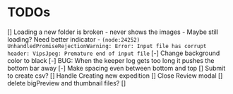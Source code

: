 # TODOs

[] Loading a new folder is broken - never shows the images - Maybe still loading? Need better indicator - `(node:24252) UnhandledPromiseRejectionWarning: Error: Input file has corrupt header: VipsJpeg: Premature end of input file`
[-] Change background color to black
[-] BUG: When the keeper log gets too long it pushes the bottom bar away
[-] Make spacing even between bottom and top
[] Submit to create csv?
[] Handle Creating new expedition
[] Close Review modal
[] delete bigPreview and thumbnail files?
[]
